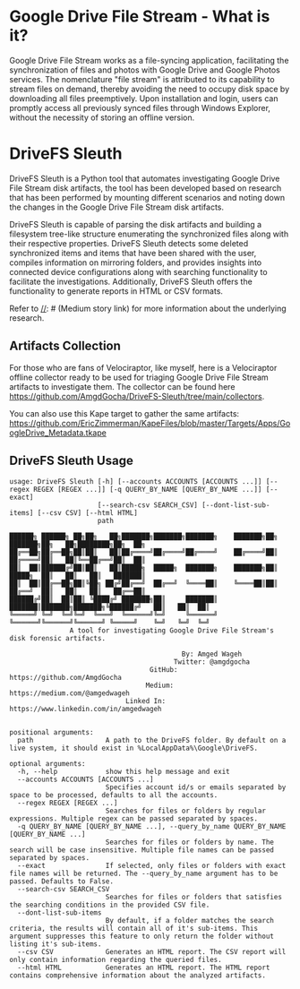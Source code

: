 # Google Drive File Stream - What is it?
Google Drive File Stream works as a file-syncing application, facilitating the synchronization of files and photos with Google Drive and Google Photos services. The nomenclature "file stream" is attributed to its capability to stream files on demand, thereby avoiding the need to occupy disk space by downloading all files preemptively. Upon installation and login, users can promptly access all previously synced files through Windows Explorer, without the necessity of storing an offline version.

# DriveFS Sleuth
[//]: # (Bing creator photo)

DriveFS Sleuth is a Python tool that automates investigating Google Drive File Stream disk artifacts, the tool has been developed based on research that has been performed by mounting different scenarios and noting down the changes in the Google Drive File Stream disk artifacts.

DriveFS Sleuth is capable of parsing the disk artifacts and building a filesystem tree-like structure enumerating the synchronized files along with their respective properties. DriveFS Sleuth detects some deleted synchronized items and items that have been shared with the user, compiles information on mirroring folders, and provides insights into connected device configurations along with searching functionality to facilitate the investigations. Additionally, DriveFS Sleuth offers the functionality to generate reports in HTML or CSV formats.

Refer to [//]: # (Medium story link) for more information about the underlying research.

## Artifacts Collection
For those who are fans of Velociraptor, like myself, here is a Velociraptor offline collector ready to be used for triaging Google Drive File Stream artifacts to investigate them. The collector can be found here https://github.com/AmgdGocha/DriveFS-Sleuth/tree/main/collectors.

You can also use this Kape target to gather the same artifacts: https://github.com/EricZimmerman/KapeFiles/blob/master/Targets/Apps/GoogleDrive_Metadata.tkape

## DriveFS Sleuth Usage
```
usage: DriveFS Sleuth [-h] [--accounts ACCOUNTS [ACCOUNTS ...]] [--regex REGEX [REGEX ...]] [-q QUERY_BY_NAME [QUERY_BY_NAME ...]] [--exact]
                      [--search-csv SEARCH_CSV] [--dont-list-sub-items] [--csv CSV] [--html HTML]
                      path

██████╗ ██████╗ ██╗██╗   ██╗███████╗███████╗███████╗    ███████╗██╗     ███████╗██╗   ██╗████████╗██╗  ██╗
██╔══██╗██╔══██╗██║██║   ██║██╔════╝██╔════╝██╔════╝    ██╔════╝██║     ██╔════╝██║   ██║╚══██╔══╝██║  ██║
██║  ██║██████╔╝██║██║   ██║█████╗  █████╗  ███████╗    ███████╗██║     █████╗  ██║   ██║   ██║   ███████║
██║  ██║██╔══██╗██║╚██╗ ██╔╝██╔══╝  ██╔══╝  ╚════██║    ╚════██║██║     ██╔══╝  ██║   ██║   ██║   ██╔══██║
██████╔╝██║  ██║██║ ╚████╔╝ ███████╗██║     ███████║    ███████║███████╗███████╗╚██████╔╝   ██║   ██║  ██║
╚═════╝ ╚═╝  ╚═╝╚═╝  ╚═══╝  ╚══════╝╚═╝     ╚══════╝    ╚══════╝╚══════╝╚══════╝ ╚═════╝    ╚═╝   ╚═╝  ╚═╝
               A tool for investigating Google Drive File Stream's disk forensic artifacts.

                                           By: Amged Wageh
                                         Twitter: @amgdgocha
                                   GitHub: https://github.com/AmgdGocha
                                  Medium: https://medium.com/@amgedwageh
                             Linked In: https://www.linkedin.com/in/amgedwageh


positional arguments:
  path                  A path to the DriveFS folder. By default on a live system, it should exist in %LocalAppData%\Google\DriveFS.

optional arguments:
  -h, --help            show this help message and exit
  --accounts ACCOUNTS [ACCOUNTS ...]
                        Specifies account id/s or emails separated by space to be processed, defaults to all the accounts.
  --regex REGEX [REGEX ...]
                        Searches for files or folders by regular expressions. Multiple regex can be passed separated by spaces.
  -q QUERY_BY_NAME [QUERY_BY_NAME ...], --query_by_name QUERY_BY_NAME [QUERY_BY_NAME ...]
                        Searches for files or folders by name. The search will be case insensitive. Multiple file names can be passed separated by spaces.
  --exact               If selected, only files or folders with exact file names will be returned. The --query_by_name argument has to be passed. Defaults to False.
  --search-csv SEARCH_CSV
                        Searches for files or folders that satisfies the searching conditions in the provided CSV file.
  --dont-list-sub-items
                        By default, if a folder matches the search criteria, the results will contain all of it's sub-items. This argument suppresses this feature to only return the folder without listing it's sub-items.
  --csv CSV             Generates an HTML report. The CSV report will only contain information regarding the queried files.
  --html HTML           Generates an HTML report. The HTML report contains comprehensive information about the analyzed artifacts.
```